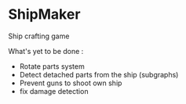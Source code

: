 # ShipMaker
Ship crafting game

What's yet to be done :
- Rotate parts system
- Detect detached parts from the ship (subgraphs)
- Prevent guns to shoot own ship
- fix damage detection
